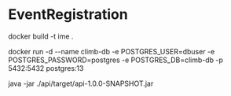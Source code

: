 # EventRegistration

docker build -t ime .

docker run -d --name climb-db -e POSTGRES_USER=dbuser -e POSTGRES_PASSWORD=postgres -e POSTGRES_DB=climb-db -p 5432:5432 postgres:13

java -jar ./api/target/api-1.0.0-SNAPSHOT.jar